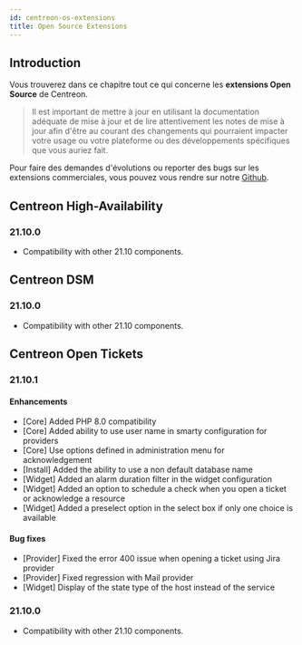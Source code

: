 ```yaml
---
id: centreon-os-extensions
title: Open Source Extensions
---
```


## Introduction

Vous trouverez dans ce chapitre tout ce qui concerne les **extensions Open Source** de Centreon.

> Il est important de mettre à jour en utilisant la documentation adéquate de mise à jour et de lire attentivement les
> notes de mise à jour afin d'être au courant des changements qui pourraient impacter votre usage ou votre plateforme
> ou des développements spécifiques que vous auriez fait.

Pour faire des demandes d'évolutions ou reporter des bugs sur les extensions commerciales, vous pouvez vous rendre sur
notre [Github](https://github.com/centreon/centreon/issues/new/choose).

## Centreon High-Availability

### 21.10.0

- Compatibility with other 21.10 components.

## Centreon DSM

### 21.10.0

- Compatibility with other 21.10 components.

## Centreon Open Tickets

### 21.10.1

#### Enhancements

- [Core] Added PHP 8.0 compatibility
- [Core] Added ability to use user name in smarty configuration for providers
- [Core] Use options defined in administration menu for acknowledgement
- [Install] Added the ability to use a non default database name
- [Widget] Added an alarm duration filter in the widget configuration
- [Widget] Added an option to schedule a check when you open a ticket or acknowledge a resource
- [Widget] Added a preselect option in the select box if only one choice is available

#### Bug fixes

- [Provider] Fixed the error 400 issue when opening a ticket using Jira provider
- [Provider] Fixed regression with Mail provider
- [Widget] Display of the state type of the host instead of the service

### 21.10.0

- Compatibility with other 21.10 components.
